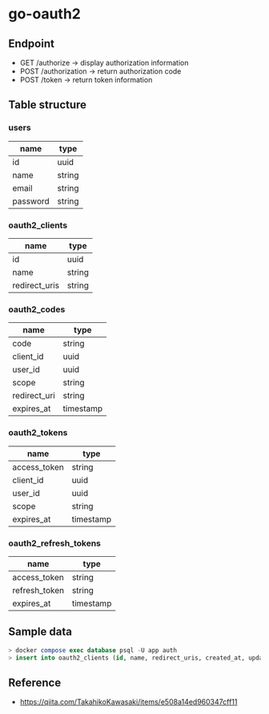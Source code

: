 # go-oauth2

## Endpoint

- GET /authorize -> display authorization information
- POST /authorization -> return authorization code
- POST /token -> return token information

## Table structure

### users

| name     | type   |
| -------- | ------ |
| id       | uuid   |
| name     | string |
| email    | string |
| password | string |

### oauth2_clients

| name          | type   |
| ------------- | ------ |
| id            | uuid   |
| name          | string |
| redirect_uris | string |

### oauth2_codes

| name         | type      |
| ------------ | --------- |
| code         | string    |
| client_id    | uuid      |
| user_id      | uuid      |
| scope        | string    |
| redirect_uri | string    |
| expires_at   | timestamp |

### oauth2_tokens

| name         | type      |
| ------------ | --------- |
| access_token | string    |
| client_id    | uuid      |
| user_id      | uuid      |
| scope        | string    |
| expires_at   | timestamp |

### oauth2_refresh_tokens

| name          | type      |
| ------------- | --------- |
| access_token  | string    |
| refresh_token | string    |
| expires_at    | timestamp |

## Sample data

```sql
> docker compose exec database psql -U app auth
> insert into oauth2_clients (id, name, redirect_uris, created_at, updated_at) values ('550e8400-e29b-41d4-a716-446655440000', 'test client', 'http://localhost:8080/callback', now(), now());
```

## Reference

- <https://qiita.com/TakahikoKawasaki/items/e508a14ed960347cff11>
